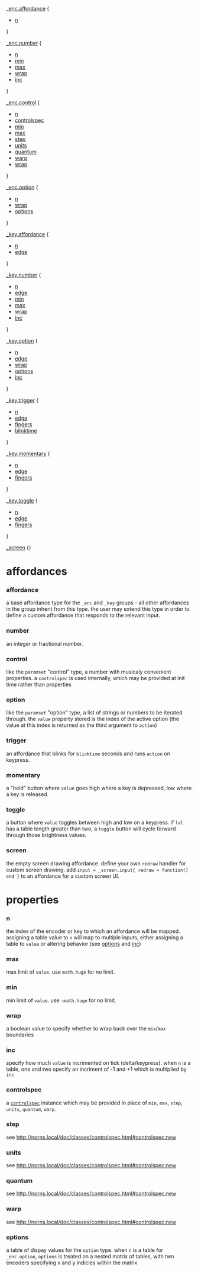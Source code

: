[_enc.affordance](#affordance) {
  - [n](#n)
  
}

[_enc.number](#number) {
  - [n](#n)
  - [min](#min)
  - [max](#max)
  - [wrap](#wrap)
  - [inc](#inc)
  
}

[_enc.control](#control) {
  - [n](#n)
  - [controlspec](#controlspec)
  - [min](#min)
  - [max](#max)
  - [step](#step)
  - [units](#units)
  - [quantum](#quantum)
  - [warp](#warp)
  - [wrap](#wrap)
  
}

[_enc.option](#option) {
  - [n](#n)
  - [wrap](#wrap)
  - [options](#options)
  
}

[_key.affordance](#affordance) {
  - [n](#n)
  - [edge](../doc/grid.md#edge)
  
}

[_key.number](#number) {
  - [n](#n)
  - [edge](../doc/grid.md#edge)
  - [min](#min)
  - [max](#max)
  - [wrap](#wrap)
  - [inc](#inc)
  
}

[_key.option](#option) {
  - [n](#n)
  - [edge](../doc/grid.md#edge)
  - [wrap](#wrap)
  - [options](#options)
  - [inc](#inc)
  
}

[_key.trigger](#trigger) {
  - [n](#n)
  - [edge](../doc/grid.md#edge)
  - [fingers](../doc/grid.md#fingers)
  - [blinktime](../doc/grid.md#blinktime)
  
}

[_key.momentary](#momentary) {
  - [n](#n)
  - [edge](../doc/grid.md#edge)
  - [fingers](../doc/grid.md#fingers)
  
}

[_key.toggle](#toggle) {
  - [n](#n)
  - [edge](../doc/grid.md#edge)
  - [fingers](../doc/grid.md#fingers)
  
}

[_screen](#screen) {}

# affordances

### affordance

a base affordance type for the `_enc` and `_key` groups - all other affordances in the group inherit from this type. the user may extend this type in order to define a custom affordance that responds to the relevant input.

### number

an integer or fractional number.

### control

like the `paramset` "control" type, a number with musicaly convenient properties. a `controlspec` is used internally, which may be provided at init time rather than properties

### option

like the `paramset` "option" type, a list of strings or numbers to be iterated through. the `value` property stored is the index of the active option (the value at this index is returned as the third argument to `action`)

### trigger

an affordance that blinks for `blinktime` seconds and runs `action` on keypress.

### momentary

a "held" button where `value` goes high where a key is depressed, low where a key is released.

### toggle

a button where `value` toggles between high and low on a keypress. if `lvl` has a table length greater than two, a `toggle` button will cycle forward through those brightness values.

### screen

the empty screen drawing affordance. define your own `redraw` handler for custom screen drawing. add `input = _screen.input{ redraw = function() end }` to an affordance for a custom screen UI.

# properties

### n

the index of the encoder or key to which an affordance will be mapped. assigning a table value to `n` will map to multiple inputs, either assigning a table to `value` or altering behavior (see [options](#options) and [inc](#inc))

### max

max limit of `value`. use `math.huge` for no limit.

### min

min limit of `value`. use `-math.huge` for no limit.

### wrap

a boolean value to specify whether to wrap back over the `mix`/`max` boundaries

### inc

specify how much `value` is incrimented on tick (delta/keypress). when `n` is a table, one and two specify an incriment of -1 and +1 which is multiplied by `inc`

### controlspec

a [`controlspec`](http://norns.local/doc/classes/controlspec.html#controlspec:new) instance which may be provided in place of `min`, `max`, `step`, `units`, `quantum`, `warp`. 

### step

see http://norns.local/doc/classes/controlspec.html#controlspec:new

### units

see http://norns.local/doc/classes/controlspec.html#controlspec:new

### quantum

see http://norns.local/doc/classes/controlspec.html#controlspec:new

### warp

see http://norns.local/doc/classes/controlspec.html#controlspec:new

### options

a table of dispay values for the `option` type. when `n` is a table for `_enc.option`, `options` is treated on a nested matrix of tables, with two encoders specifying x and y indicies within the matrix
